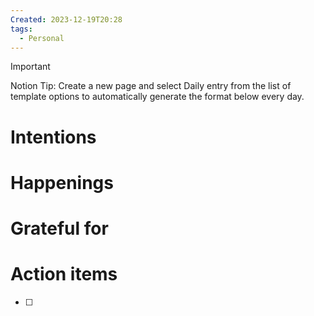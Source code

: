 ```yaml
---
Created: 2023-12-19T20:28
tags:
  - Personal
---
```

> [!important]  
> Notion Tip: Create a new page and select Daily entry from the list of template options to automatically generate the format below every day.  

# Intentions

# Happenings

# Grateful for

# Action items

- [ ]